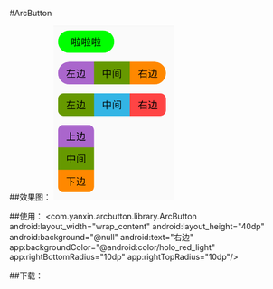 #ArcButton

##效果图：
![](https://github.com/yanxinit/ArcButton/blob/master/Demo.png)

##使用：
<com.yanxin.arcbutton.library.ArcButton
    android:layout_width="wrap_content"
    android:layout_height="40dp"
    android:background="@null"
    android:text="右边"
    app:backgroundColor="@android:color/holo_red_light"
    app:rightBottomRadius="10dp"
    app:rightTopRadius="10dp"/>

##下载：
